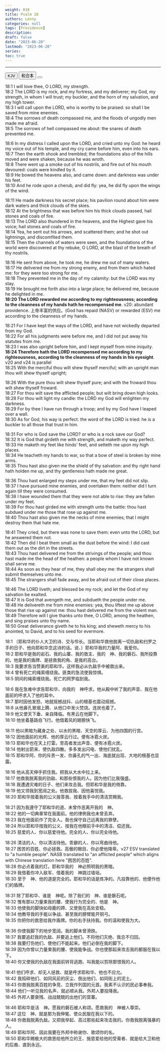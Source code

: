 ```yaml
---
weight: 018
title: Psalm 18
authors: Lenny
categories: null
tags: [Providence]
description: 
draft: false
date: "2023-06-28"
lastmod: "2023-06-28"
series: 
toc: true
---
```


<!--more-->
---

<!-- Tab links -->

<div class="tab">
  <button class="tablinks active" onclick="tablabel(event, 'english')">KJV</button>
  <button class="tablinks" onclick="tablabel(event, 'chinese')">和合本</button>
  <button class="tablinks" onclick="tablabel(event, 'verse1')"></button>
</div>

<!-- Tab content -->
<div id="english" class="tabcontent" style="display:block">

18:1 I will love thee, O LORD, my strength.  
18:2 The LORD is my rock, and my fortress, and my deliverer; my God, my strength, in whom I will trust; my buckler, and the horn of my salvation, and my high tower.  
18:3 I will call upon the LORD, who is worthy to be praised: so shall I be saved from mine enemies.  
18:4 The sorrows of death compassed me, and the floods of ungodly men made me afraid.  
18:5 The sorrows of hell compassed me about: the snares of death prevented me.  

18:6 In my distress I called upon the LORD, and cried unto my God: he heard my voice out of his temple, and my cry came before him, even into his ears.  
18:7 Then the earth shook and trembled; the foundations also of the hills moved and were shaken, because he was wroth.  
18:8 There went up a smoke out of his nostrils, and fire out of his mouth devoured: coals were kindled by it.  
18:9 He bowed the heavens also, and came down: and darkness was under his feet.  
18:10 And he rode upon a cherub, and did fly: yea, he did fly upon the wings of the wind.  

18:11 He made darkness his secret place; his pavilion round about him were dark waters and thick clouds of the skies.  
18:12 At the brightness that was before him his thick clouds passed, hail stones and coals of fire.  
18:13 The LORD also thundered in the heavens, and the Highest gave his voice; hail stones and coals of fire.  
18:14 Yea, he sent out his arrows, and scattered them; and he shot out lightnings, and discomfited them.  
18:15 Then the channels of waters were seen, and the foundations of the world were discovered at thy rebuke, O LORD, at the blast of the breath of thy nostrils.  

18:16 He sent from above, he took me, he drew me out of many waters.  
18:17 He delivered me from my strong enemy, and from them which hated me: for they were too strong for me.  
18:18 They prevented me in the day of my calamity: but the LORD was my stay.  
18:19 He brought me forth also into a large place; he delivered me, because he delighted in me.  
<b>18:20 The LORD rewarded me according to my righteousness; according to the cleanness of my hands hath he recompensed me</b>. <a class = "marginnote">v20: abundant providence. 上帝丰富的供应。(God has repaid (NASV) or rewarded (ESV) me according to the cleanness of my hands.</a>    

18:21 For I have kept the ways of the LORD, and have not wickedly departed from my God.  
18:22 For all his judgments were before me, and I did not put away his statutes from me.  
18:23 I was also upright before him, and I kept myself from mine iniquity.  
<b>18:24 Therefore hath the LORD recompensed me according to my righteousness, according to the cleanness of my hands in his eyesight</b>. <a class = "marginnote">v20 and v24 is parallel</a>  
18:25 With the merciful thou wilt shew thyself merciful; with an upright man thou wilt shew thyself upright;  

18:26 With the pure thou wilt shew thyself pure; and with the froward thou wilt shew thyself froward.  
18:27 For thou wilt save the afflicted people; but wilt bring down high looks.  
18:28 For thou wilt light my candle: the LORD my God will enlighten my darkness.  
18:29 For by thee I have run through a troop; and by my God have I leaped over a wall.  
18:30 As for God, his way is perfect: the word of the LORD is tried: he is a buckler to all those that trust in him.  

18:31 For who is God save the LORD? or who is a rock save our God?  
18:32 It is God that girdeth me with strength, and maketh my way perfect.  
18:33 He maketh my feet like hinds' feet, and setteth me upon my high places.  
18:34 He teacheth my hands to war, so that a bow of steel is broken by mine arms.  
18:35 Thou hast also given me the shield of thy salvation: and thy right hand hath holden me up, and thy gentleness hath made me great.  

18:36 Thou hast enlarged my steps under me, that my feet did not slip.  
18:37 I have pursued mine enemies, and overtaken them: neither did I turn again till they were consumed.  
18:38 I have wounded them that they were not able to rise: they are fallen under my feet.  
18:39 For thou hast girded me with strength unto the battle: thou hast subdued under me those that rose up against me.  
18:40 Thou hast also given me the necks of mine enemies; that I might destroy them that hate me.  

18:41 They cried, but there was none to save them: even unto the LORD, but he answered them not.  
18:42 Then did I beat them small as the dust before the wind: I did cast them out as the dirt in the streets.  
18:43 Thou hast delivered me from the strivings of the people; and thou hast made me the head of the heathen: a people whom I have not known shall serve me.  
18:44 As soon as they hear of me, they shall obey me: the strangers shall submit themselves unto me.  
18:45 The strangers shall fade away, and be afraid out of their close places.  

18:46 The LORD liveth; and blessed be my rock; and let the God of my salvation be exalted.  
18:47 It is God that avengeth me, and subdueth the people under me.  
18:48 He delivereth me from mine enemies: yea, thou liftest me up above those that rise up against me: thou hast delivered me from the violent man.  
18:49 Therefore will I give thanks unto thee, O LORD, among the heathen, and sing praises unto thy name.  
18:50 Great deliverance giveth he to his king; and sheweth mercy to his anointed, to David, and to his seed for evermore.   

</div>

<div id="chinese" class="tabcontent">

18:1 〔耶和华的仆人大卫的诗、交与伶长。当耶和华救他脱离一切仇敌和扫罗之手的日子、他向耶和华念这诗的话。说、〕耶和华我的力量阿、我爱你。  
18:2 耶和华是我的岩石、我的山寨、我的救主、我的　神、我的磐石、我所投靠的。他是我的盾牌、是拯救我的角、是我的高台。  
18:3 我要求告当赞美的耶和华。这样我必从仇敌手中被救出来。  
18:4 曾有死亡的绳索缠绕我。匪类的急流使我惊惧。  
18:5 阴间的绳索缠绕我。死亡的网罗临到我。  

18:6 我在急难中求告耶和华、向我的　神呼求。他从殿中听了我的声音、我在他面前的呼求入了他的耳中。  
18:7 那时因他发怒、地就摇撼战抖、山的根基也震动摇撼。  
18:8 从他鼻孔冒烟上腾、从他口中发火焚烧。连炭也着了。  
18:9 他又使天下垂、亲自降临。有黑云在他脚下。  
18:10 他坐着基路伯飞行。他借着风的翅膀快飞。  

18:11 他以黑暗为藏身之处、以水的黑暗、天空的厚云、为他四围的行宫。  
18:12 因他面前的光辉、他的厚云行过。便有冰雹火炭。  
18:13 耶和华也在天上打雷。至高者发出声音、便有冰雹火炭。  
18:14 他射出箭来、使仇敌四散。多多发出闪电、使他们扰乱。  
18:15 耶和华阿、你的斥责一发、你鼻孔的气一出、海底就出现、大地的根基也显露。  

18:16 他从高天伸手抓住我。把我从大水中拉上来。  
18:17 他救我脱离我的劲敌、和那些恨我的人。因为他们比我强盛。  
18:18 我遭遇灾难的日子、他们来攻击我。但耶和华是我的倚靠。  
18:19 他又领我到宽阔之处。他救拔我、因他喜悦我。  
18:20 耶和华按着我的公义报答我、按着我手中的清洁赏赐我。  

18:21 因为我遵守了耶和华的道、未曾作恶离开我的　神。  
18:22 他的一切典章常在我面前。他的律例我也未曾丢弃。  
18:23 我在他面前作了完全人。我也保守自己远离我的罪孽。  
18:24 所以耶和华按我的公义、按我在他眼前手中的清洁、偿还我。  
18:25 慈爱的人、你以慈爱待他。完全的人、你以完全待他。  

18:26 清洁的人、你以清洁待他。乖僻的人、你以弯曲待他。  
18:27 困苦的百姓、你必拯救。高傲的眼目、你必使他降卑。<a class = "marginnote">v27 ESV translated to "a humble people". NASB translated to "an afflicted people" which aligns with Chinese translation here "困苦的百姓".</a>     
18:28 你必点着我的灯。耶和华我的　神必照明我的黑暗。  
18:29 我借着你冲入敌军、借着我的　神跳过墙垣。  
18:30 至于　神、他的道是完全的。耶和华的话是炼净的。凡投靠他的、他便作他们的盾牌。  

18:31 除了耶和华、谁是　神呢。除了我们的　神、谁是磐石呢。  
18:32 惟有那以力量束我的腰、使我行为完全的、他是　神。  
18:33 他使我的脚快如母鹿的蹄、又使我在高处安稳。  
18:34 他教导我的手能以争战、甚至我的膀臂能开铜弓。  
18:35 你把你的救恩给我作盾牌。你的右手扶持我。你的温和使我为大。  

18:36 你使我脚下的地步宽阔。我的脚未曾滑跌。  
18:37 我要追赶我的仇敌、并要追上他们。不将他们灭绝、我总不归回。  
18:38 我要打伤他们、使他们不能起来。他们必倒在我的脚下。  
18:39 因为你曾以力量束我的腰、使我能争战。你也使那起来攻击我的都服在我以下。  
18:40 你又使我的仇敌在我面前转背逃跑、叫我能以剪除那恨我的人。  

18:41 他们呼求、却无人拯救、就是呼求耶和华、他也不应允。  
18:42 我捣碎他们、如同风前的灰尘、倒出他们、如同街上的泥土。  
18:43 你救我脱离百姓的争竞、立我作列国的元首。我素不认识的民必事奉我。  
18:44 他们一听见我的名声、就必顺从我。外邦人要投降我。  
18:45 外邦人要衰残、战战兢兢的出他们的营寨。  

18:46 耶和华是活　神。愿我的磐石被人称颂。愿救我的　神被人尊崇。  
18:47 这位　神、就是那为我伸冤、使众民服在我以下的。  
18:48 你救我脱离仇敌。又把我举起、高过那些起来攻击我的。你救我脱离强暴的人。  
18:49 耶和华阿、因此我要在外邦中称谢你、歌颂你的名。  
18:50 耶和华赐极大的救恩给他所立的王、施慈爱给他的受膏者、就是给大卫和他的后裔、直到永远。    
</div>

<div id="verse1" class="tabcontent">

</div>
